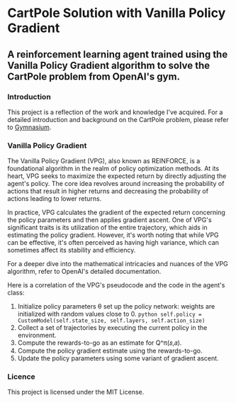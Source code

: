# CartPole Solution with Vanilla Policy Gradient
## A reinforcement learning agent trained using the Vanilla Policy Gradient algorithm to solve the CartPole problem from OpenAI's gym.
### Introduction
This project is a reflection of the work and knowledge I've acquired. For a detailed introduction and background on the CartPole problem, please refer to [Gymnasium](https://gymnasium.farama.org/environments/classic_control/cart_pole/).
### Vanilla Policy Gradient
The Vanilla Policy Gradient (VPG), also known as REINFORCE, is a foundational algorithm in the realm of policy optimization methods. At its heart, VPG seeks to maximize the expected return by directly adjusting the agent's policy. The core idea revolves around increasing the probability of actions that result in higher returns and decreasing the probability of actions leading to lower returns.

In practice, VPG calculates the gradient of the expected return concerning the policy parameters and then applies gradient ascent. One of VPG's significant traits is its utilization of the entire trajectory, which aids in estimating the policy gradient. However, it's worth noting that while VPG can be effective, it's often perceived as having high variance, which can sometimes affect its stability and efficiency.

For a deeper dive into the mathematical intricacies and nuances of the VPG algorithm, refer to OpenAI's detailed documentation.

Here is a correlation of the VPG's pseudocode and the code in the agent's class:
1. Initialize policy parameters θ
   set up the policy network:
   weights are initialized with random values close to 0.
   `python self.policy = CustomModel(self.state_size, self.layers, self.action_size)`
3. Collect a set of trajectories by executing the current policy in the environment.
4. Compute the rewards-to-go as an estimate for Q^π(𝑠,𝑎).
5. Compute the policy gradient estimate using the rewards-to-go.
6. Update the policy parameters using some variant of gradient ascent.

### Licence
This project is licensed under the MIT License.
